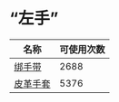 # “左手”  
名称  |  可使用次数  
----  |  ----  
[绑手带](HandWrappings.md)  |  2688  
[皮革手套](LeatherGloves.md)  |  5376  
